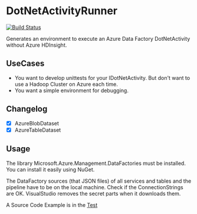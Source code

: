 # DotNetActivityRunner
[![Build Status](https://travis-ci.org/abbgrade/DotNetActivityRunner.svg?branch=master)](https://travis-ci.org/abbgrade/DotNetActivityRunner)

Generates an environment to execute an Azure Data Factory DotNetActivity without Azure HDInsight.

## UseCases

- You want to develop unittests for your IDotNetActivity. But don't want to use a Hadoop Cluster on Azure each time.
- You want a simple environment for debugging.

## Changelog

- [x] AzureBlobDataset
- [x] AzureTableDataset

## Usage

The library Microsoft.Azure.Management.DataFactories must be installed. You can install it easily using NuGet.

The DataFactory sources (that JSON files) of all services and tables and the pipeline have to be on the local machine. Check if the ConnectionStrings are OK. VisualStudio removes the secret parts when it downloads them.

A Source Code Example is in the [Test](./DotNetActivityRunner.Test/WizardTest.cs)